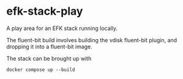 # efk-stack-play
A play area for an EFK stack running locally.

The fluent-bit build involves building the vdisk fluent-bit plugin, and dropping it into a fluent-bit image.

The stack can be brought up with
```
docker compose up --build
```
